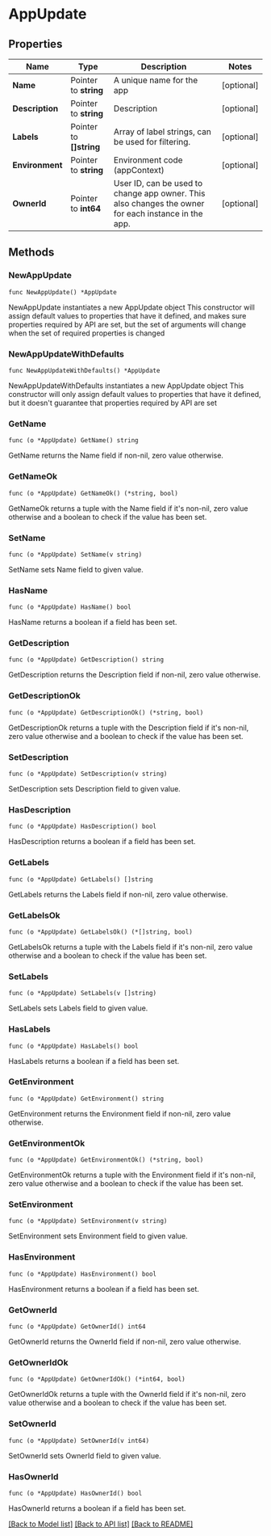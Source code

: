 # AppUpdate

## Properties

Name | Type | Description | Notes
------------ | ------------- | ------------- | -------------
**Name** | Pointer to **string** | A unique name for the app | [optional] 
**Description** | Pointer to **string** | Description | [optional] 
**Labels** | Pointer to **[]string** | Array of label strings, can be used for filtering. | [optional] 
**Environment** | Pointer to **string** | Environment code (appContext) | [optional] 
**OwnerId** | Pointer to **int64** | User ID, can be used to change app owner. This also changes the owner for each instance in the app. | [optional] 

## Methods

### NewAppUpdate

`func NewAppUpdate() *AppUpdate`

NewAppUpdate instantiates a new AppUpdate object
This constructor will assign default values to properties that have it defined,
and makes sure properties required by API are set, but the set of arguments
will change when the set of required properties is changed

### NewAppUpdateWithDefaults

`func NewAppUpdateWithDefaults() *AppUpdate`

NewAppUpdateWithDefaults instantiates a new AppUpdate object
This constructor will only assign default values to properties that have it defined,
but it doesn't guarantee that properties required by API are set

### GetName

`func (o *AppUpdate) GetName() string`

GetName returns the Name field if non-nil, zero value otherwise.

### GetNameOk

`func (o *AppUpdate) GetNameOk() (*string, bool)`

GetNameOk returns a tuple with the Name field if it's non-nil, zero value otherwise
and a boolean to check if the value has been set.

### SetName

`func (o *AppUpdate) SetName(v string)`

SetName sets Name field to given value.

### HasName

`func (o *AppUpdate) HasName() bool`

HasName returns a boolean if a field has been set.

### GetDescription

`func (o *AppUpdate) GetDescription() string`

GetDescription returns the Description field if non-nil, zero value otherwise.

### GetDescriptionOk

`func (o *AppUpdate) GetDescriptionOk() (*string, bool)`

GetDescriptionOk returns a tuple with the Description field if it's non-nil, zero value otherwise
and a boolean to check if the value has been set.

### SetDescription

`func (o *AppUpdate) SetDescription(v string)`

SetDescription sets Description field to given value.

### HasDescription

`func (o *AppUpdate) HasDescription() bool`

HasDescription returns a boolean if a field has been set.

### GetLabels

`func (o *AppUpdate) GetLabels() []string`

GetLabels returns the Labels field if non-nil, zero value otherwise.

### GetLabelsOk

`func (o *AppUpdate) GetLabelsOk() (*[]string, bool)`

GetLabelsOk returns a tuple with the Labels field if it's non-nil, zero value otherwise
and a boolean to check if the value has been set.

### SetLabels

`func (o *AppUpdate) SetLabels(v []string)`

SetLabels sets Labels field to given value.

### HasLabels

`func (o *AppUpdate) HasLabels() bool`

HasLabels returns a boolean if a field has been set.

### GetEnvironment

`func (o *AppUpdate) GetEnvironment() string`

GetEnvironment returns the Environment field if non-nil, zero value otherwise.

### GetEnvironmentOk

`func (o *AppUpdate) GetEnvironmentOk() (*string, bool)`

GetEnvironmentOk returns a tuple with the Environment field if it's non-nil, zero value otherwise
and a boolean to check if the value has been set.

### SetEnvironment

`func (o *AppUpdate) SetEnvironment(v string)`

SetEnvironment sets Environment field to given value.

### HasEnvironment

`func (o *AppUpdate) HasEnvironment() bool`

HasEnvironment returns a boolean if a field has been set.

### GetOwnerId

`func (o *AppUpdate) GetOwnerId() int64`

GetOwnerId returns the OwnerId field if non-nil, zero value otherwise.

### GetOwnerIdOk

`func (o *AppUpdate) GetOwnerIdOk() (*int64, bool)`

GetOwnerIdOk returns a tuple with the OwnerId field if it's non-nil, zero value otherwise
and a boolean to check if the value has been set.

### SetOwnerId

`func (o *AppUpdate) SetOwnerId(v int64)`

SetOwnerId sets OwnerId field to given value.

### HasOwnerId

`func (o *AppUpdate) HasOwnerId() bool`

HasOwnerId returns a boolean if a field has been set.


[[Back to Model list]](../README.md#documentation-for-models) [[Back to API list]](../README.md#documentation-for-api-endpoints) [[Back to README]](../README.md)


